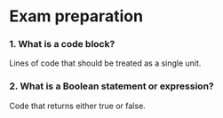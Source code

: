 # Exam preparation

### 1. What is a code block? 
Lines of code that should be treated as a single unit.

### 2. What is a Boolean statement or expression? 
Code that returns either true or false.
